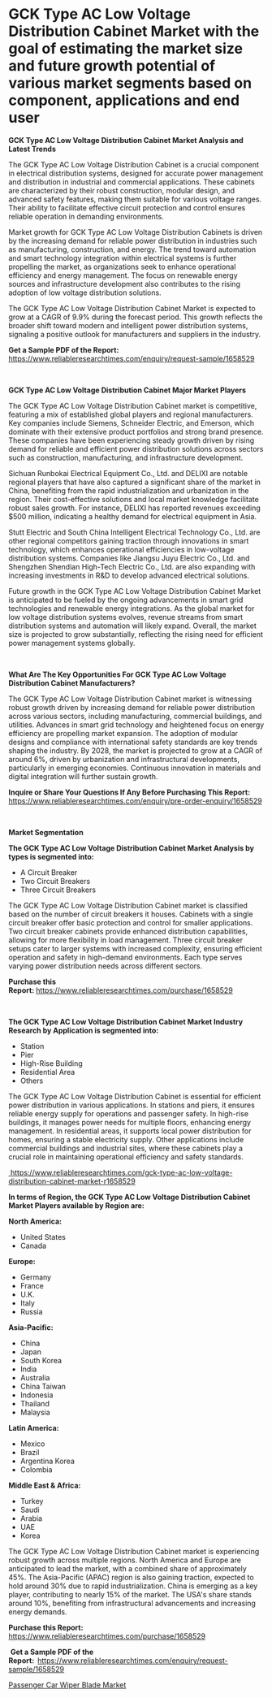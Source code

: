 <p><h1>GCK Type AC Low Voltage Distribution Cabinet Market with the goal of estimating the market size and future growth potential of various market segments based on component, applications and end user</h1></p><p><strong>GCK Type AC Low Voltage Distribution Cabinet Market Analysis and Latest Trends</strong></p>
<p><p>The GCK Type AC Low Voltage Distribution Cabinet is a crucial component in electrical distribution systems, designed for accurate power management and distribution in industrial and commercial applications. These cabinets are characterized by their robust construction, modular design, and advanced safety features, making them suitable for various voltage ranges. Their ability to facilitate effective circuit protection and control ensures reliable operation in demanding environments.</p><p>Market growth for GCK Type AC Low Voltage Distribution Cabinets is driven by the increasing demand for reliable power distribution in industries such as manufacturing, construction, and energy. The trend toward automation and smart technology integration within electrical systems is further propelling the market, as organizations seek to enhance operational efficiency and energy management. The focus on renewable energy sources and infrastructure development also contributes to the rising adoption of low voltage distribution solutions.</p><p>The GCK Type AC Low Voltage Distribution Cabinet Market is expected to grow at a CAGR of 9.9% during the forecast period. This growth reflects the broader shift toward modern and intelligent power distribution systems, signaling a positive outlook for manufacturers and suppliers in the industry.</p></p>
<p><strong>Get a Sample PDF of the Report:&nbsp;</strong> <a href="https://www.reliableresearchtimes.com/enquiry/request-sample/1658529?utm_campaign=3008&utm_medium=2&utm_source=Github&utm_content=ia&utm_term=23032025&utm_id=gck-type-ac-low-voltage-distribution-cabinet">https://www.reliableresearchtimes.com/enquiry/request-sample/1658529</a></p>
<p>&nbsp;</p>
<p><strong>GCK Type AC Low Voltage Distribution Cabinet Major Market Players</strong></p>
<p><p>The GCK Type AC Low Voltage Distribution Cabinet market is competitive, featuring a mix of established global players and regional manufacturers. Key companies include Siemens, Schneider Electric, and Emerson, which dominate with their extensive product portfolios and strong brand presence. These companies have been experiencing steady growth driven by rising demand for reliable and efficient power distribution solutions across sectors such as construction, manufacturing, and infrastructure development.</p><p>Sichuan Runbokai Electrical Equipment Co., Ltd. and DELIXI are notable regional players that have also captured a significant share of the market in China, benefiting from the rapid industrialization and urbanization in the region. Their cost-effective solutions and local market knowledge facilitate robust sales growth. For instance, DELIXI has reported revenues exceeding $500 million, indicating a healthy demand for electrical equipment in Asia.</p><p>Stutt Electric and South China Intelligent Electrical Technology Co., Ltd. are other regional competitors gaining traction through innovations in smart technology, which enhances operational efficiencies in low-voltage distribution systems. Companies like Jiangsu Juyu Electric Co., Ltd. and Shengzhen Shendian High-Tech Electric Co., Ltd. are also expanding with increasing investments in R&D to develop advanced electrical solutions.</p><p>Future growth in the GCK Type AC Low Voltage Distribution Cabinet Market is anticipated to be fueled by the ongoing advancements in smart grid technologies and renewable energy integrations. As the global market for low voltage distribution systems evolves, revenue streams from smart distribution systems and automation will likely expand. Overall, the market size is projected to grow substantially, reflecting the rising need for efficient power management systems globally.</p></p>
<p>&nbsp;</p>
<p><strong>What Are The Key Opportunities For GCK Type AC Low Voltage Distribution Cabinet Manufacturers?</strong></p>
<p><p>The GCK Type AC Low Voltage Distribution Cabinet market is witnessing robust growth driven by increasing demand for reliable power distribution across various sectors, including manufacturing, commercial buildings, and utilities. Advances in smart grid technology and heightened focus on energy efficiency are propelling market expansion. The adoption of modular designs and compliance with international safety standards are key trends shaping the industry. By 2028, the market is projected to grow at a CAGR of around 6%, driven by urbanization and infrastructural developments, particularly in emerging economies. Continuous innovation in materials and digital integration will further sustain growth.</p></p>
<p><strong>Inquire or Share Your Questions If Any Before Purchasing This Report:</strong> <a href="https://www.reliableresearchtimes.com/enquiry/pre-order-enquiry/1658529?utm_campaign=3008&utm_medium=2&utm_source=Github&utm_content=ia&utm_term=23032025&utm_id=gck-type-ac-low-voltage-distribution-cabinet">https://www.reliableresearchtimes.com/enquiry/pre-order-enquiry/1658529</a></p>
<p>&nbsp;</p>
<p><strong>Market Segmentation</strong></p>
<p><strong>The GCK Type AC Low Voltage Distribution Cabinet Market Analysis by types is segmented into:</strong></p>
<p><ul><li>A Circuit Breaker</li><li>Two Circuit Breakers</li><li>Three Circuit Breakers</li></ul></p>
<p><p>The GCK Type AC Low Voltage Distribution Cabinet market is classified based on the number of circuit breakers it houses. Cabinets with a single circuit breaker offer basic protection and control for smaller applications. Two circuit breaker cabinets provide enhanced distribution capabilities, allowing for more flexibility in load management. Three circuit breaker setups cater to larger systems with increased complexity, ensuring efficient operation and safety in high-demand environments. Each type serves varying power distribution needs across different sectors.</p></p>
<p><strong>Purchase this Report:&nbsp;</strong><a href="https://www.reliableresearchtimes.com/purchase/1658529?utm_campaign=3008&utm_medium=2&utm_source=Github&utm_content=ia&utm_term=23032025&utm_id=gck-type-ac-low-voltage-distribution-cabinet">https://www.reliableresearchtimes.com/purchase/1658529</a></p>
<p>&nbsp;</p>
<p><strong>The GCK Type AC Low Voltage Distribution Cabinet Market Industry Research by Application is segmented into:</strong></p>
<p><ul><li>Station</li><li>Pier</li><li>High-Rise Building</li><li>Residential Area</li><li>Others</li></ul></p>
<p><p>The GCK Type AC Low Voltage Distribution Cabinet is essential for efficient power distribution in various applications. In stations and piers, it ensures reliable energy supply for operations and passenger safety. In high-rise buildings, it manages power needs for multiple floors, enhancing energy management. In residential areas, it supports local power distribution for homes, ensuring a stable electricity supply. Other applications include commercial buildings and industrial sites, where these cabinets play a crucial role in maintaining operational efficiency and safety standards.</p></p>
<p><a href="https://www.reliableresearchtimes.com/gck-type-ac-low-voltage-distribution-cabinet-market-r1658529?utm_campaign=3008&utm_medium=2&utm_source=Github&utm_content=ia&utm_term=23032025&utm_id=gck-type-ac-low-voltage-distribution-cabinet">&nbsp;https://www.reliableresearchtimes.com/gck-type-ac-low-voltage-distribution-cabinet-market-r1658529</a></p>
<p><strong>In terms of Region, the GCK Type AC Low Voltage Distribution Cabinet Market Players available by Region are:</strong></p>
<p>
    <p> <strong> North America: </strong>
        <ul>
            <li>United States</li>
            <li>Canada</li>
        </ul>
        </p> 
    <p> <strong> Europe: </strong>
        <ul>
            <li>Germany</li>
            <li>France</li>
            <li>U.K.</li>
            <li>Italy</li>
            <li>Russia</li>
        </ul>
        </p> 
    <p> <strong> Asia-Pacific: </strong>
        <ul>
            <li>China</li>
            <li>Japan</li>
            <li>South Korea</li>
            <li>India</li>
            <li>Australia</li>
            <li>China Taiwan</li>
            <li>Indonesia</li>
            <li>Thailand</li>
            <li>Malaysia</li>
        </ul>
        </p> 
    <p> <strong> Latin America: </strong>
        <ul>
            <li>Mexico</li>
            <li>Brazil</li>
            <li>Argentina Korea</li>
            <li>Colombia</li>
        </ul>
        </p> 
    <p> <strong> Middle East & Africa: </strong>
        <ul>
            <li>Turkey</li>
            <li>Saudi</li>
            <li>Arabia</li>
            <li>UAE</li>
            <li>Korea</li>
        </ul>
    </p>
    </p>
<p><p>The GCK Type AC Low Voltage Distribution Cabinet market is experiencing robust growth across multiple regions. North America and Europe are anticipated to lead the market, with a combined share of approximately 45%. The Asia-Pacific (APAC) region is also gaining traction, expected to hold around 30% due to rapid industrialization. China is emerging as a key player, contributing to nearly 15% of the market. The USA's share stands around 10%, benefiting from infrastructural advancements and increasing energy demands.</p></p>
<p><strong>Purchase this Report: </strong><a href="https://www.reliableresearchtimes.com/purchase/1658529?utm_campaign=3008&utm_medium=2&utm_source=Github&utm_content=ia&utm_term=23032025&utm_id=gck-type-ac-low-voltage-distribution-cabinet">https://www.reliableresearchtimes.com/purchase/1658529</a></p>
<p>&nbsp;<strong>Get a Sample PDF of the Report:&nbsp;&nbsp;</strong><a href="https://www.reliableresearchtimes.com/enquiry/request-sample/1658529?utm_campaign=3008&utm_medium=2&utm_source=Github&utm_content=ia&utm_term=23032025&utm_id=gck-type-ac-low-voltage-distribution-cabinet">https://www.reliableresearchtimes.com/enquiry/request-sample/1658529</a></p>
<p><strong></strong></p>
<p><p><a href="https://github.com/tashipmhuiri/Market-Research-Report-List-1/blob/main/passenger-car-wiper-blade-market.md?utm_campaign=3008&utm_medium=2&utm_source=Github&utm_content=ia&utm_term=23032025&utm_id=gck-type-ac-low-voltage-distribution-cabinet">Passenger Car Wiper Blade Market</a></p></p>